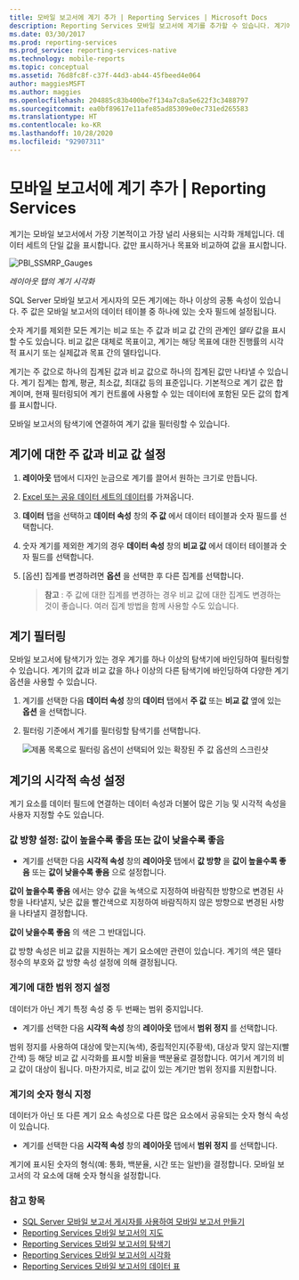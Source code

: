 ```yaml
---
title: 모바일 보고서에 계기 추가 | Reporting Services | Microsoft Docs
description: Reporting Services 모바일 보고서에 계기를 추가할 수 있습니다. 계기에는 데이터 세트의 단일 값이 단독으로 표시되거나 목표와 비교해서 표시됩니다.
ms.date: 03/30/2017
ms.prod: reporting-services
ms.prod_service: reporting-services-native
ms.technology: mobile-reports
ms.topic: conceptual
ms.assetid: 76d8fc8f-c37f-44d3-ab44-45fbeed4e064
author: maggiesMSFT
ms.author: maggies
ms.openlocfilehash: 204885c83b400be7f134a7c8a5e622f3c3488797
ms.sourcegitcommit: ea0bf89617e11afe85ad85309e0ec731ed265583
ms.translationtype: HT
ms.contentlocale: ko-KR
ms.lasthandoff: 10/28/2020
ms.locfileid: "92907311"
---
```

# <a name="add-gauges-to-mobile-reports--reporting-services"></a>모바일 보고서에 계기 추가 | Reporting Services
계기는 모바일 보고서에서 가장 기본적이고 가장 널리 사용되는 시각화 개체입니다. 데이터 세트의 단일 값을 표시합니다. 값만 표시하거나 목표와 비교하여 값을 표시합니다.

![PBI_SSMRP_Gauges](../../reporting-services/mobile-reports/media/pbi-ssmrp-gauges.png)  
  
*레이아웃 탭의 계기 시각화*  
  
SQL Server 모바일 보고서 게시자의 모든 계기에는 하나 이상의 공통 속성이 있습니다. 주 값은 모바일 보고서의 데이터 테이블 중 하나에 있는 숫자 필드에 설정됩니다.  

숫자 계기를 제외한 모든 계기는 비교 또는 주 값과 비교 값 간의 관계인 *델타* 값을 표시할 수도 있습니다. 비교 값은 대체로 목표이고, 계기는 해당 목표에 대한 진행률의 시각적 표시기 또는 실제값과 목표 간의 델타입니다.

계기는 주 값으로 하나의 집계된 값과 비교 값으로 하나의 집계된 값만 나타낼 수 있습니다. 계기 집계는 합계, 평균, 최소값, 최대값 등의 표준입니다. 기본적으로 계기 값은 합계이며, 현재 필터링되어 계기 컨트롤에 사용할 수 있는 데이터에 포함된 모든 값의 합계를 표시합니다. 

모바일 보고서의 탐색기에 연결하여 계기 값을 필터링할 수 있습니다. 

## <a name="set-the-main-and-comparison-values-for-a-gauge"></a>계기에 대한 주 값과 비교 값 설정

1. **레이아웃** 탭에서 디자인 눈금으로 계기를 끌어서 원하는 크기로 만듭니다.

2. [Excel 또는 공유 데이터 세트의 데이터](../../reporting-services/mobile-reports/data-for-reporting-services-mobile-reports.md)를 가져옵니다.

3. **데이터** 탭을 선택하고 **데이터 속성** 창의 **주 값** 에서 데이터 테이블과 숫자 필드를 선택합니다.

3. 숫자 계기를 제외한 계기의 경우 **데이터 속성** 창의 **비교 값** 에서 데이터 테이블과 숫자 필드를 선택합니다.

4. [옵션] 집계를 변경하려면 **옵션** 을 선택한 후 다른 집계를 선택합니다.
   
   >**참고** : 주 값에 대한 집계를 변경하는 경우 비교 값에 대한 집계도 변경하는 것이 좋습니다. 여러 집계 방법을 함께 사용할 수도 있습니다.  

## <a name="filter-a-gauge"></a>계기 필터링
  
모바일 보고서에 탐색기가 있는 경우 계기를 하나 이상의 탐색기에 바인딩하여 필터링할 수 있습니다. 계기의 값과 비교 값을 하나 이상의 다른 탐색기에 바인딩하여 다양한 계기 옵션을 사용할 수 있습니다.  

1. 계기를 선택한 다음 **데이터 속성** 창의 **데이터** 탭에서 **주 값** 또는 **비교 값** 옆에 있는 **옵션** 을 선택합니다.

2. 필터링 기준에서 계기를 필터링할 탐색기를 선택합니다.

   ![제품 목록으로 필터링 옵션이 선택되어 있는 확장된 주 값 옵션의 스크린샷](../../reporting-services/mobile-reports/media/mobile-report-gauge-navigator.png)
 
## <a name="set-visual-properties-for-a-gauge"></a>계기의 시각적 속성 설정
  
계기 요소를 데이터 필드에 연결하는 데이터 속성과 더불어 많은 기능 및 시각적 속성을 사용자 지정할 수도 있습니다. 

### <a name="set-value-direction-high-or-low-is-better"></a>값 방향 설정: 값이 높을수록 좋음 또는 값이 낮을수록 좋음
* 계기를 선택한 다음 **시각적 속성** 창의 **레이아웃** 탭에서 **값 방향** 을 **값이 높을수록 좋음** 또는 **값이 낮을수록 좋음** 으로 설정합니다. 

**값이 높을수록 좋음** 에서는 양수 값을 녹색으로 지정하여 바람직한 방향으로 변경된 사항을 나타낼지, 낮은 값을 빨간색으로 지정하여 바람직하지 않은 방향으로 변경된 사항을 나타낼지 결정합니다. 

**값이 낮을수록 좋음** 의 색은 그 반대입니다.

값 방향 속성은 비교 값을 지원하는 계기 요소에만 관련이 있습니다. 계기의 색은 델타 정수의 부호와 값 방향 속성 설정에 의해 결정됩니다.  
  
### <a name="set-range-stops-for-a-gauge"></a>계기에 대한 범위 정지 설정
데이터가 아닌 계기 특정 속성 중 두 번째는 범위 중지입니다. 

* 계기를 선택한 다음 **시각적 속성** 창의 **레이아웃** 탭에서 **범위 정지** 를 선택합니다.

범위 정지를 사용하여 대상에 맞는지(녹색), 중립적인지(주황색), 대상과 맞지 않는지(빨간색) 등 해당 비교 값 시각화를 표시할 비율을 백분율로 결정합니다. 여기서 계기의 비교 값이 대상이 됩니다. 마찬가지로, 비교 값이 있는 계기만 범위 정지를 지원합니다.  

### <a name="format-the-numbers-in-the-gauge"></a>계기의 숫자 형식 지정  
데이터가 아닌 또 다른 계기 요소 속성으로 다른 많은 요소에서 공유되는 숫자 형식 속성이 있습니다. 

* 계기를 선택한 다음 **시각적 속성** 창의 **레이아웃** 탭에서 **범위 정지** 를 선택합니다.

계기에 표시된 숫자의 형식(예: 통화, 백분율, 시간 또는 일반)을 결정합니다. 모바일 보고서의 각 요소에 대해 숫자 형식을 설정합니다.
  
### <a name="see-also"></a>참고 항목 

* [SQL Server 모바일 보고서 게시자를 사용하여 모바일 보고서 만들기](../../reporting-services/mobile-reports/create-mobile-reports-with-sql-server-mobile-report-publisher.md)
* [Reporting Services 모바일 보고서의 지도](../../reporting-services/mobile-reports/maps-in-reporting-services-mobile-reports.md)
* [Reporting Services 모바일 보고서의 탐색기](../../reporting-services/mobile-reports/add-navigators-to-reporting-services-mobile-reports.md)
* [Reporting Services 모바일 보고서의 시각화](../../reporting-services/mobile-reports/add-visualizations-to-reporting-services-mobile-reports.md)
* [Reporting Services 모바일 보고서의 데이터 표](../../reporting-services/mobile-reports/add-data-grids-to-mobile-reports-reporting-services.md) 
